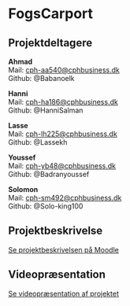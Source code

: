 # FogsCarport

## Projektdeltagere

**Ahmad**<br>
Mail: cph-aa540@cphbusiness.dk <br>
Github: @Babanoelk<br>

**Hanni**<br>
Mail: cph-ha186@cphbusiness.dk<br>
Github: @HanniSalman<br>

**Lasse**<br>
Mail: cph-lh225@cphbusiness.dk<br>
Github: @Lassekh<br>

**Youssef**<br>
Mail: cph-yb48@cphbusiness.dk<br>
Github: @Badranyoussef<br>

**Solomon**<br>
Mail: cph-sm492@cphbusiness.dk<br>
Github: @Solo-king100<br>

## Projektbeskrivelse

[Se projektbeskrivelsen på Moodle](https://cphbusiness.mrooms.net/mod/book/view.php?id=639642)

## Videopræsentation

[Se videopræsentation af projektet]()
